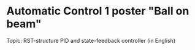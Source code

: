 # Automatic Control 1 poster "Ball on beam"
Topic: RST-structure PID and state-feedback controller (in English)
